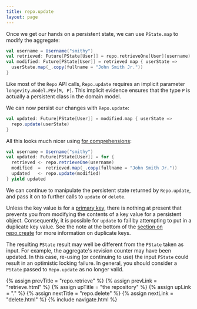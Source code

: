 ```yaml
---
title: repo.update
layout: page
---
```


Once we get our hands on a persistent state, we can use `PState.map`
to modify the aggregate:

```scala
val username = Username("smithy")
val retrieved: Future[PState[User]] = repo.retrieveOne[User](username)
val modified: Future[PState[User]] = retrieved map { userState =>
  userState.map(_.copy(fullname = "John Smith Jr."))
}
```

Like most of the `Repo` API calls, `Repo.update` requires an implicit parameter
`longevity.model.PEv[M, P]`. This implicit evidence ensures that the type `P` is actually a
persistent class in the domain model.

We can now persist our changes with `Repo.update`:

```scala
val updated: Future[PState[User]] = modified.map { userState =>
  repo.update(userState)
}
```

All this looks much nicer using [for
comprehensions](http://docs.scala-lang.org/tutorials/FAQ/yield.html):

```scala
val username = Username("smithy")
val updated: Future[PState[User]] = for {
  retrieved <- repo.retrieveOne(username)
  modified  =  retrieved.map(_.copy(fullname = "John Smith Jr."))
  updated   <- repo.update(modified)
} yield updated
```

We can continue to manipulate the persistent state returned by
`Repo.update`, and pass it on to further calls to `update` or `delete`.

Unless the key value is for a [primary key](../ptype/primary-keys.html), there is nothing at present
that prevents you from modifying the contents of a key value for a persistent object. Consequently,
it is possible for `update` to fail by attempting to put in a duplicate key value. See the note at
the bottom of the [section on repo.create](create.html) for more information on duplicate keys.

The resulting `PState` result may well be different from the `PState`
taken as input. For example, the aggregate's revision counter may have
been updated. In this case, re-using (or continuing to use) the input
`PState` could result in an optimistic locking failure. In general,
you should consider a `PState` passed to `Repo.update` as no longer valid.

{% assign prevTitle = "repo.retrieve" %}
{% assign prevLink  = "retrieve.html" %}
{% assign upTitle   = "the repository" %}
{% assign upLink    = "." %}
{% assign nextTitle = "repo.delete" %}
{% assign nextLink  = "delete.html" %}
{% include navigate.html %}
